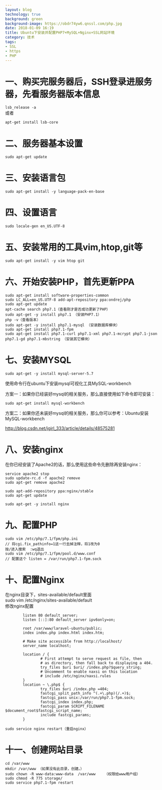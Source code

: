 ```yaml
---
layout: blog
technology: true
background: green
background-image: https://obdr74yw6.qnssl.com/php.jpg
date: 2018-01-09 16:19
title: Ubuntu下安装并配置PHP7+MySQL+Nginx+SSL网站环境
category: 技术
tags:
- SSL
- https
- PHP
---
```


# 一、购买完服务器后，SSH登录进服务器，先看服务器版本信息  
`lsb_release -a`  
或者  

`apt-get install lsb-core`  

# 二、服务器基本设置  
`sudo apt-get update`

# 三、安装语言包
`sudo apt-get install -y language-pack-en-base`

# 四、设置语言
`sudo locale-gen en_US.UTF-8`

# 五、安装常用的工具vim,htop,git等
`sudo apt-get install -y vim htop git`

# 六、开始安装PHP，首先更新PPA
```
sudo apt-get install software-properties-common
sudo LC_ALL=en_US.UTF-8 add-apt-repository ppa:ondrej/php
sudo apt-get update
apt-cache search php7.1（查看刚才是否成功更新了PHP）
sudo apt-get -y install php7.1 （安装PHP7.1）
php -v（查看版本）
sudo apt-get -y install php7.1-mysql （安装数据库模块）
sudo apt-get install php7.1-fpm
sudo apt-get install php7.1-curl php7.1-xml php7.1-mcrypt php7.1-json php7.1-gd php7.1-mbstring （安装其它模块）
```

# 七、安装MYSQL
`sudo apt-get -y install mysql-server-5.7`  

使用命令行在ubuntu下安装mysql可视化工具MySQL-workbench  

方案一：如果你已经装好mysql的相关服务，那么直接使用如下命令即可安装：  

`sudo apt-get install mysql-workbench`  

方案二：如果你还未装好mysql的相关服务，那么你可以参考：Ubuntu安装MySQL-workbench  

http://blog.csdn.net/jgirl_333/article/details/48575281  

# 八、安装nginx

在你已经安装了Apache2的话，那么使用这些命令先删除再安装nginx：  
```
service apache2 stop
sudo update-rc.d -f apache2 remove
sudo apt-get remove apache2

sudo apt-add-repository ppa:nginx/stable
sudo apt-get update

sudo apt-get -y install nginx
```

# 九、配置PHP
```
sudo vim /etc/php/7.1/fpm/php.ini
// 将cgi.fix_pathinfo=1这一行去掉注释，将1改为0
按/进入搜索  :wq退出
sudo vim /etc/php/7.1/fpm/pool.d/www.conf
// 配置这个 listen = /var/run/php7.1-fpm.sock
```

# 十、配置Nginx
在nginx目录下，sites-available/default里面  
sudo vim /etc/nginx/sites-available/default  
修改nginx配置  
```
        listen 80 default_server;
        listen [::]:80 default_server ipv6only=on;

        root /var/www/laravel-ubuntu/public;
        index index.php index.html index.htm;

        # Make site accessible from http://localhost/
        server_name localhost;

        location / {
                # First attempt to serve request as file, then
                # as directory, then fall back to displaying a 404.
                try_files $uri $uri/ /index.php?$query_string;
                # Uncomment to enable naxsi on this location
                # include /etc/nginx/naxsi.rules
        }
        location ~ \.php$ {
                try_files $uri /index.php =404;
                fastcgi_split_path_info ^(.+\.php)(/.+)$;
                fastcgi_pass unix:/var/run/php7.1-fpm.sock;
                fastcgi_index index.php;
                fastcgi_param SCRIPT_FILENAME $document_root$fastcgi_script_name;
                include fastcgi_params;
        }
```
`sudo service nginx restart（重启nginx）`

# 十一、创建网站目录
```
cd /var/www
mkdir /var/www （如果没有此目录，创建。）
sudo chown -R www-data:www-data  /var/www    （权限给www用户组）
sudo chmod -R 775 storage/
sudo service php7.1-fpm restart
```